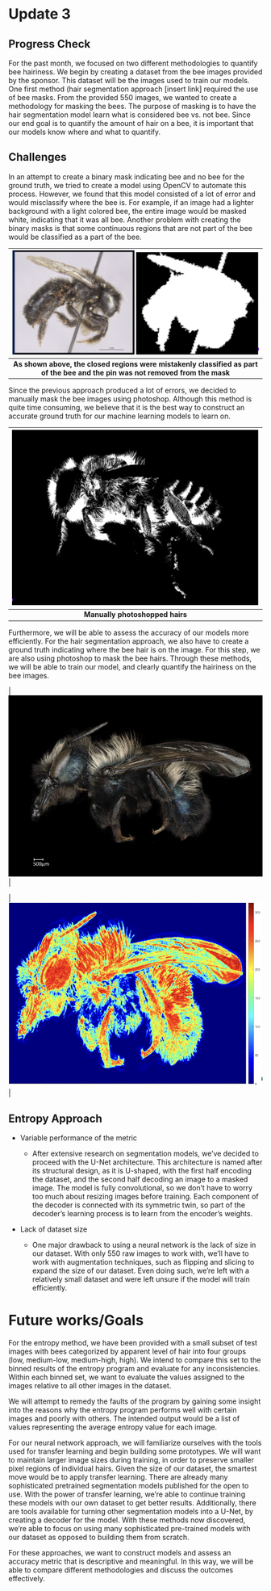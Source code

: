 # Update 3

## Progress Check
For the past month, we focused on two different methodologies to quantify bee hairiness. We begin by creating a dataset from the bee images provided by the sponsor. This dataset will be the images used to train our models. One first method (hair segmentation approach [insert link] required the use of bee masks. From the provided 550 images, we wanted to create a methodology for masking the bees. The purpose of masking is to have the hair segmentation model learn what is considered bee vs. not bee. Since our end goal is to quantify the amount of hair on a bee, it is important that our models know where and what to quantify. 

## Challenges
In an attempt to create a binary mask indicating bee and no bee for the ground truth, we tried to create a model using OpenCV to automate this process. However, we found that this model consisted of a lot of error and would misclassify where the bee is. For example, if an image had a lighter background with a light colored bee, the entire image would be masked white, indicating that it was all bee. Another problem with creating the binary masks is that some continuous regions that are not part of the bee would be classified as a part of the bee.

| ![sample](./automated_mask.png) |
|:--:|
| <b>As shown above, the closed regions were mistakenly classified as part of the bee and the pin was not removed from the mask</b>|

Since the previous approach produced a lot of errors, we decided to manually mask the bee images using photoshop. Although this method is quite time consuming, we believe that it is the best way to construct an accurate ground truth for our machine learning models to learn on. 

| ![sample](./hair_mask.png) |
|:--:|
| <b>Manually photoshopped hairs</b>|

Furthermore, we will be able to assess the accuracy of our models more efficiently. For the hair segmentation approach, we also have to create a ground truth indicating where the bee hair is on the image. For this step, we are also using photoshop to mask the bee hairs. Through these methods, we will be able to train our model, and clearly quantify the hairiness on the bee images. 

| ![sample](./entropy_original.png) |

| ![sample](./entropy_mask.png) |


## Entropy Approach
* Variable performance of the metric
  * After extensive research on segmentation models, we’ve decided to proceed with the U-Net architecture. This architecture is named after its structural design, as it is U-shaped, with the first half encoding the dataset, and the second half decoding an image to a masked image. The model is fully convolutional, so we don’t have to worry too much about resizing images before training. Each component of the decoder is connected with its symmetric twin, so part of the decoder’s learning process is to learn from the encoder’s weights. 

* Lack of dataset size
  * One major drawback to using a neural network is the lack of size in our dataset. With only 550 raw images to work with, we’ll have to work with augmentation techniques, such as flipping and slicing to expand the size of our dataset. Even doing such, we’re left with a relatively small dataset and were left unsure if the model will train efficiently.
  
# Future works/Goals
For the entropy method, we have been provided with a small subset of test images with bees categorized by apparent level of hair into four groups (low, medium-low, medium-high, high). We intend to compare this set to the binned results of the entropy program and evaluate for any inconsistencies. Within each binned set, we want to evaluate the values assigned to the images relative to all other images in the dataset. 

We will attempt to remedy the faults of the program by gaining some insight into the reasons why the entropy program performs well with certain images and poorly with others. The intended output would be a list of values representing the average entropy value for each image.

For our neural network approach, we will familiarize ourselves with the tools used for transfer learning and begin building some prototypes. We will want to maintain larger image sizes during training, in order to preserve smaller pixel regions of individual hairs. Given the size of our dataset, the smartest move would be to apply transfer learning. There are already many sophisticated pretrained segmentation models published for the open to use. With the power of transfer learning, we’re able to continue training these models with our own dataset to get better results. Additionally, there are tools available for turning other segmentation models into a U-Net, by creating a decoder for the model. With these methods now discovered, we’re able to focus on using many sophisticated pre-trained models with our dataset as opposed to building them from scratch.

For these approaches, we want to construct models and assess an accuracy metric that is descriptive and meaningful. In this way, we will be able to compare different methodologies and discuss the outcomes effectively.
